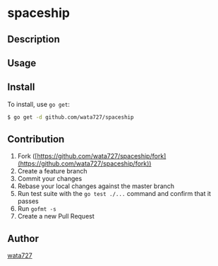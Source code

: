 # spaceship



## Description

## Usage

## Install

To install, use `go get`:

```bash
$ go get -d github.com/wata727/spaceship
```

## Contribution

1. Fork ([https://github.com/wata727/spaceship/fork](https://github.com/wata727/spaceship/fork))
1. Create a feature branch
1. Commit your changes
1. Rebase your local changes against the master branch
1. Run test suite with the `go test ./...` command and confirm that it passes
1. Run `gofmt -s`
1. Create a new Pull Request

## Author

[wata727](https://github.com/wata727)
